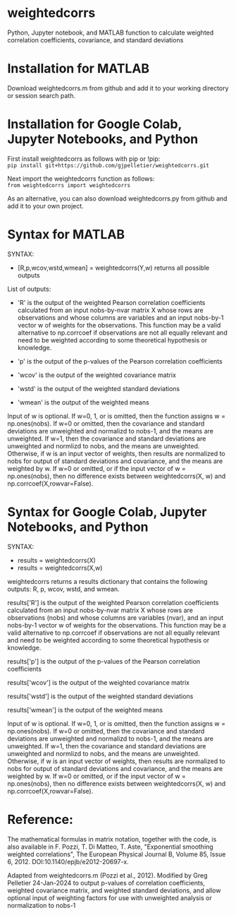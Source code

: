 # weightedcorrs
Python, Jupyter notebook, and MATLAB function to calculate weighted correlation coefficients, covariance, and standard deviations

# Installation for MATLAB

Download weightedcorrs.m from github and add it to your working directory or session search path.<br>

# Installation for Google Colab, Jupyter Notebooks, and Python

First install weightedcorrs as follows with pip or !pip:<br>
```pip install git+https://github.com/gjpelletier/weightedcorrs.git```<br> 

Next import the weightedcorrs function as follows:<br>
```from weightedcorrs import weightedcorrs```<br>

As an alternative, you can also download weightedcorrs.py from github and add it to your own project.<br>

# Syntax for MATLAB

SYNTAX:

-	[R,p,wcov,wstd,wmean] = weightedcorrs(Y,w)     returns all possible outputs

List of outputs:

- 'R' is the output of the weighted Pearson correlation coefficients calculated from an input nobs-by-nvar matrix X whose rows are observations and whose columns are variables and an input nobs-by-1 vector w of weights for the observations. This function may be a valid alternative to np.corrcoef if observations are not all equally relevant and need to be weighted according to some theoretical hypothesis or knowledge.

- 'p' is the output of the p-values of the Pearson correlation coefficients

- 'wcov' is the output of the weighted covariance matrix

- 'wstd' is the output of the weighted standard deviations

- 'wmean' is the output of the weighted means

Input of w is optional. If w=0, 1, or is omitted, then the function assigns w = np.ones(nobs). If w=0 or omitted, then the covariance and standard deviations are unweighted and normalizd to nobs-1, and the means are unweighted. If w=1, then the covariance and standard deviations are unweighted and normlizd to nobs, and the means are unweighted. Otherwise, if w is an input vector of weights, then results are normalized to nobs for output of standard deviations and covariance, and the means are weighted by w. If w=0 or omitted, or if the input vector of w = np.ones(nobs), then no difference exists between weightedcorrs(X, w) and np.corrcoef(X,rowvar=False).



# Syntax for Google Colab, Jupyter Notebooks, and Python

SYNTAX:

- results = weightedcorrs(X)
- results = weightedcorrs(X,w)

weightedcorrs returns a results dictionary that contains the following outputs: R, p, wcov, wstd, and wmean.

results['R'] is the output of the weighted Pearson correlation coefficients calculated from an input nobs-by-nvar matrix X whose rows are observations (nobs) and whose columns are variables (nvar), and an input nobs-by-1 vector w of weights for the observations. This function may be a valid alternative to np.corrcoef if observations are not all equally relevant and need to be weighted according to some theoretical hypothesis or knowledge.

results['p'] is the output of the p-values of the Pearson correlation coefficients

results['wcov'] is the output of the weighted covariance matrix

results['wstd'] is the output of the weighted standard deviations

results['wmean'] is the output of the weighted means

Input of w is optional. If w=0, 1, or is omitted, then the function assigns w = np.ones(nobs). If w=0 or omitted, then the covariance and standard deviations are unweighted and normalizd to nobs-1, and the means are unweighted. If w=1, then the covariance and standard deviations are unweighted and normlizd to nobs, and the means are unweighted. Otherwise, if w is an input vector of weights, then results are normalized to nobs for output of standard deviations and covariance, and the means are weighted by w. If w=0 or omitted, or if the input vector of w = np.ones(nobs), then no difference exists between weightedcorrs(X, w) and np.corrcoef(X,rowvar=False).

# Reference: 

The mathematical formulas in matrix notation, together with
the code, is also available in
F. Pozzi, T. Di Matteo, T. Aste,
"Exponential smoothing weighted correlations",
The European Physical Journal B, Volume 85, Issue 6, 2012.
DOI:10.1140/epjb/e2012-20697-x. 

Adapted from weightedcorrs.m (Pozzi et al., 2012).
Modified by Greg Pelletier 24-Jan-2024 to output p-values of 
correlation coefficients, weighted covariance matrix, and 
weighted standard deviations, and allow optional input of 
weighting factors for use with unweighted analysis 
or normalization to nobs-1
